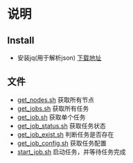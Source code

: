 # 说明

## Install

- 安装jq(用于解析json) [下载地址](https://stedolan.github.io/jq/download/)

## 文件

- [get_nodes.sh](get_nodes.sh) 获取所有节点
- [get_jobs.sh](get_jobs.sh) 获取所有任务
- [get_job.sh](get_job.sh) 获取单个任务
- [get_job_status.sh](get_job_status.sh) 获取任务状态
- [get_job_exist.sh](get_job_exist.sh) 判断任务是否存在
- [get_job_config.sh](get_job_config.sh) 获取任务配置
- [start_job.sh](start_job.sh) 启动任务，并等待任务完成
